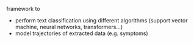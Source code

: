 framework to
- perform text classification using different algorithms (support vector machine, neural networks, transformers...)
- model trajectories of extracted data (e.g. symptoms)
